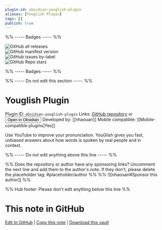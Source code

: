 ```yaml
---
plugin-id: obsidian-youglish-plugin
aliases: [Youglish Plugin]
tags: []
publish: true
---
```


%% ----- Badges ----- %%

![GitHub all releases](https://img.shields.io/github/downloads/nhaouari/obsidian-youglish-plugin/total?color=573E7A&logo=github&style=for-the-badge)  
![GitHub manifest version](https://img.shields.io/github/manifest-json/v/nhaouari/obsidian-youglish-plugin?color=573E7A&logo=github&style=for-the-badge)  
![GitHub issues by-label](https://img.shields.io/github/issues/nhaouari/obsidian-youglish-plugin/help%20wanted?color=573E7A&logo=github&style=for-the-badge)  
![GitHub Repo stars](https://img.shields.io/github/stars/nhaouari/obsidian-youglish-plugin?color=573E7A&logo=github&style=for-the-badge)

%% ----- Badges ----- %%

%% ----- Do not edit this section ----- %%

# Youglish Plugin

Plugin ID: `obsidian-youglish-plugin`
Links: [GitHub repository](https://github.com/nhaouari/obsidian-youglish-plugin) or [<button id=HH>Open in Obsidian</button>](obsidian://show-plugin?id=obsidian-youglish-plugin)
Developed by: [[nhaouari]]
Mobile compatible: [[Mobile-compatible plugins|Yes]]

Use YouTube to improve your pronunciation. YouGlish gives you fast, unbiased answers about how words is spoken by real people and in context.

%% ----- Do not edit anything above this line ----- %%

%% Does the repository or author have any sponsoring links? Uncomment the next line and add them to the author's note. If they don't, please delete the placeholder tag: #placeholder/author %%
%% ![[nhaouari#Sponsor this author]] %%

%% Hub footer: Please don't edit anything below this line %%

# This note in GitHub

<span class="git-footer">[Edit In GitHub](https://github.dev/obsidian-community/obsidian-hub/blob/main/02%20-%20Community%20Expansions/02.05%20All%20Community%20Expansions/Plugins/obsidian-youglish-plugin.md "git-hub-edit-note") | [Copy this note](https://raw.githubusercontent.com/obsidian-community/obsidian-hub/main/02%20-%20Community%20Expansions/02.05%20All%20Community%20Expansions/Plugins/obsidian-youglish-plugin.md "git-hub-copy-note") | [Download this vault](https://github.com/obsidian-community/obsidian-hub/archive/refs/heads/main.zip "git-hub-download-vault") </span>
